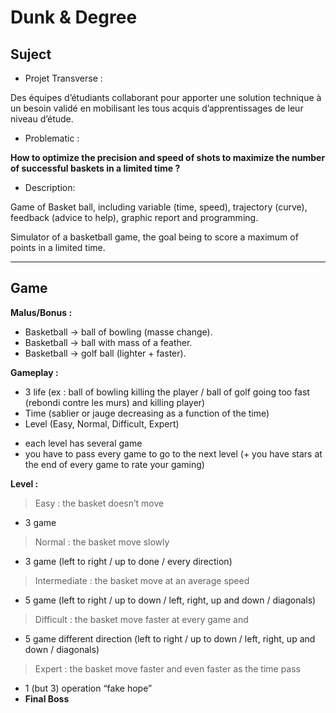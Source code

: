 # Dunk & Degree

## Suject

* Projet Transverse :

Des équipes d’étudiants collaborant pour apporter une solution
technique à un besoin validé en mobilisant les tous acquis
d’apprentissages de leur niveau d’étude. 



* Problematic :

**How to optimize the precision and speed of shots to maximize the number of successful baskets in a limited time ?**




* Description:

Game of Basket ball, including variable (time, speed), trajectory (curve), feedback (advice to help), graphic report and programming.

Simulator of a basketball game, the goal being to score a maximum of points in a limited time. 


___________

## Game

**Malus/Bonus :** 

- Basketball → ball of bowling (masse change).
- Basketball → ball with mass of a feather.
- Basketball → golf ball (lighter + faster).

**Gameplay :**

- 3 life (ex : ball of bowling killing the player / ball of golf going too fast (rebondi contre les murs) and killing player)
- Time (sablier or jauge decreasing as a function of the time)
- Level (Easy, Normal, Difficult, Expert) 
+ each level has several game
+ you have to pass every game to go to the next level
(+ you have stars at the end of every game to rate your gaming)

**Level :**

>Easy : the basket doesn’t move 
- 3 game
>Normal : the basket move slowly 
+ 3 game (left to right / up to done / every direction)
>Intermediate : the basket move at an average speed
+ 5 game (left to right / up to down / left, right, up and down / diagonals)
>Difficult : the basket move faster at every game and
+ 5 game different direction (left to right / up to down / left, right, up and down / diagonals)
>Expert : the basket move faster and even faster as the time pass 
+ 1 (but 3) operation “fake hope”
+ **Final Boss**

